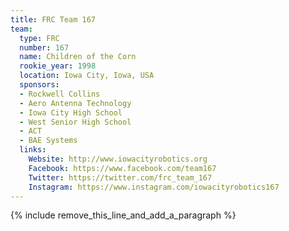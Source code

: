 ```yaml
---
title: FRC Team 167
team:
  type: FRC
  number: 167
  name: Children of the Corn
  rookie_year: 1998
  location: Iowa City, Iowa, USA
  sponsors:
  - Rockwell Collins
  - Aero Antenna Technology
  - Iowa City High School
  - West Senior High School
  - ACT
  - BAE Systems
  links:
    Website: http://www.iowacityrobotics.org
    Facebook: https://www.facebook.com/team167
    Twitter: https://twitter.com/frc_team_167
    Instagram: https://www.instagram.com/iowacityrobotics167
---
```


{% include remove_this_line_and_add_a_paragraph %}
